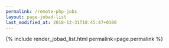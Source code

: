 ```yaml
---
permalink: /remote-php-jobs
layout: page-jobad-list
last_modified_at: 2018-12-31T18:45:47+0100
---
```

{% include render_jobad_list.html permalink=page.permalink %}
